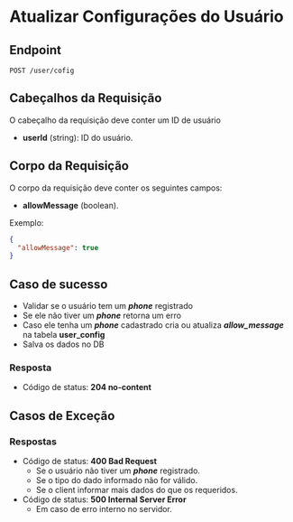 # Atualizar Configurações do Usuário

## Endpoint

`POST /user/cofig`

## Cabeçalhos da Requisição

O cabeçalho da requisição deve conter um ID de usuário

- **userId** (string): ID do usuário.

## Corpo da Requisição

O corpo da requisição deve conter os seguintes campos:

- **allowMessage** (boolean).

Exemplo:

```json
{
  "allowMessage": true
}
```

## Caso de sucesso

- Validar se o usuário tem um **_phone_** registrado
- Se ele não tiver um **_phone_** retorna um erro
- Caso ele tenha um **_phone_** cadastrado cria ou atualiza **_allow_message_** na tabela **user_config**
- Salva os dados no DB

### Resposta

- Código de status: **204 no-content**

## Casos de Exceção

### Respostas

- Código de status: **400 Bad Request**
  - Se o usuário não tiver um **_phone_** registrado.
  - Se o tipo do dado informado não for válido.
  - Se o client informar mais dados do que os requeridos.
- Código de status: **500 Internal Server Error**
  - Em caso de erro interno no servidor.
